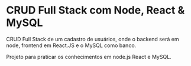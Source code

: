# CRUD Full Stack com Node, React & MySQL

CRUD Full Stack de um cadastro de usuários, onde o backend será em node, frontend em React.JS e o MySQL como banco.

Projeto para praticar os conhecimentos em node.js React e MySQL.
